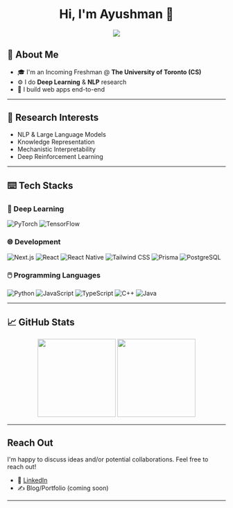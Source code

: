 <h1 align="center">Hi, I'm Ayushman 👋</h1>

<p align="center">
  <img src="https://readme-typing-svg.herokuapp.com/?lines=Incoming+CS+@+UofT+🍁;Deep+Learning+and+NLP+Researcher+💻;Fullstack+Developer+👨‍💻&center=true&width=500&height=45&color=00FF00" />
</p>

## 🦥 About Me

- 🎓 I'm an Incoming Freshman @ **The University of Toronto (CS)**
- ⚙️ I do **Deep Learning** & **NLP** research 
- 🔧 I build web apps end-to-end 

---

## 📄 Research Interests

- NLP & Large Language Models 
- Knowledge Representation 
- Mechanistic Interpretability 
- Deep Reinforcement Learning

---

## ⌨️ Tech Stacks

### 🧠 Deep Learning

<p align="left">
  <img src="https://img.shields.io/badge/PyTorch-EE4C2C?style=for-the-badge&logo=pytorch&logoColor=white" alt="PyTorch"/>
  <img src="https://img.shields.io/badge/TensorFlow-FC7300?style=for-the-badge&logo=tensorflow&logoColor=white" alt="TensorFlow"/>
</p>

### 🌐 Development 

<p align="left">
  <img src="https://img.shields.io/badge/Next.js-black?style=for-the-badge&logo=next.js&logoColor=white" alt="Next.js"/>
  <img src="https://img.shields.io/badge/React-20232A?style=for-the-badge&logo=react&logoColor=61DAFB" alt="React"/>
  <img src="https://img.shields.io/badge/React_Native-20232A?style=for-the-badge&logo=react&logoColor=61DAFB" alt="React Native" />
  <img src="https://img.shields.io/badge/Tailwind_CSS-38B2AC?style=for-the-badge&logo=tailwind-css&logoColor=white" alt="Tailwind CSS"/>
  <img src="https://img.shields.io/badge/Prisma-2D3748?style=for-the-badge&logo=prisma&logoColor=white" alt="Prisma"/>
  <img src="https://img.shields.io/badge/PostgreSQL-4169E1?style=for-the-badge&logo=postgresql&logoColor=white" alt="PostgreSQL"/>
</p>


### 🖱️ Programming Languages

<p align="left">
  <img src="https://img.shields.io/badge/Python-3776AB?style=for-the-badge&logo=python&logoColor=white" alt="Python"/>
  <img src="https://img.shields.io/badge/JavaScript-F7DF1E?style=for-the-badge&logo=javascript&logoColor=black" alt="JavaScript"/>
  <img src="https://img.shields.io/badge/TypeScript-3178C6?style=for-the-badge&logo=typescript&logoColor=white" alt="TypeScript"/>
  <img src="https://img.shields.io/badge/C++-00599C?style=for-the-badge&logo=c%2B%2B&logoColor=white" alt="C++"/>
  <img src="https://img.shields.io/badge/Java-007396?style=for-the-badge&logo=java&logoColor=white" alt="Java"/>
</p>


---

## 📈 GitHub Stats

<p align="center">
  <img src="https://github-readme-stats.vercel.app/api?username=ayushmangupta624&show_icons=true&theme=tokyonight" height="180" />
  <img src="https://github-readme-stats.vercel.app/api/top-langs/?username=ayushmangupta624&layout=compact&theme=tokyonight" height="180"/>
</p>

---

##  Reach Out

I'm happy to discuss ideas and/or potential collaborations. Feel free to reach out!  

- 🔗 [LinkedIn](https://www.linkedin.com/in/ayushmangupta371/)  
- ✍️ Blog/Portfolio (coming soon)

---
